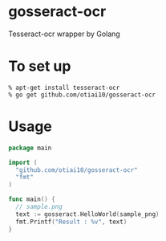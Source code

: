 gosseract-ocr
=============

Tesseract-ocr wrapper by Golang

To set up
=============

```
% apt-get install tesseract-ocr
% go get github.com/otiai10/gosseract-ocr
```

Usage
=============

```go
package main

import (
  "github.com/otiai10/gosseract-ocr"
  "fmt"
)

func main() {
  // sample.png
  text := gosseract.HelloWorld(sample_png)
  fmt.Printf("Result : %v", text)
}
```
